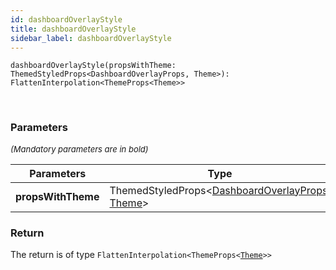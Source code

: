 ```yaml
---
id: dashboardOverlayStyle
title: dashboardOverlayStyle
sidebar_label: dashboardOverlayStyle
---
```


```tsx
dashboardOverlayStyle(propsWithTheme: ThemedStyledProps<DashboardOverlayProps, Theme>): FlattenInterpolation<ThemeProps<Theme>>
```
<br/>



### Parameters

<font size="2"><i>(Mandatory parameters are in bold)</i></font>

| Parameters | Type | Description |
| --------- | ---- | ----------- |
| **propsWithTheme** | ThemedStyledProps<[DashboardOverlayProps](/api2/types/DashboardOverlayProps.md), [Theme](/api2/types/Theme.md)\> |  |


### Return



The return is of type <code>FlattenInterpolation<ThemeProps<[Theme](/api2/types/Theme.md)\>\></code>